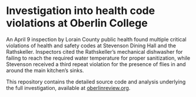 # Investigation into health code violations at Oberlin College

An April 9 inspection by Lorain County public health found multiple critical violations of health and safety codes at Stevenson Dining Hall and the Rathskeller. Inspectors cited the Rathskeller’s mechanical dishwasher for failing to reach the required water temperature for proper sanitization, while Stevenson received a third repeat violation for the presence of flies in and around the main kitchen’s sinks.

This repository contains the detailed source code and analysis underlying the full investigation, available at [oberlinreview.org](https://oberlinreview.org).